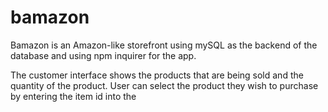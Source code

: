 # bamazon
Bamazon is an Amazon-like storefront using mySQL as the backend of the database and using npm inquirer for the app. 

The customer interface shows the products that are being sold and the quantity of the product. 
User can select the product they wish to purchase by entering the item id into the 
